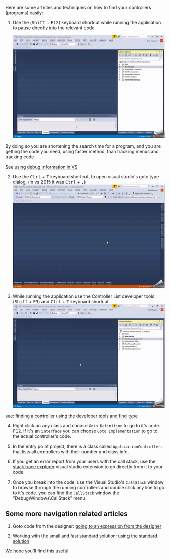 ﻿Here are some articles and techniques on how to find your controllers (programs) easily:
1. Use the (<kbd>Shift</kbd> + <kbd>F12</kbd>) keyboard shortcut while running the application to pause directly into the relevant code.  
    
    ![Shift + F12](20190205_10h39_50.gif)   

By doing so you are shortening the search time for a program, and you are getting the code you need, using faster method, than tracking menus and tracking code 

See [using debug information in VS](using-debug-information-in-vs.html)

2. Use the <kbd>Ctrl</kbd> + <kbd>T</kbd> keyboard shortcut, to open visual studio's goto type dialog. (in vs 2015 it was <kbd>Ctrl</kbd> + <kbd>,</kbd>)  
    ![Shift + F12](20190205_13h21_16.gif)   

3. While running the application use the Controller List developer tools (<kbd>Shift</kbd> + <kbd>F3</kbd>) and <kbd>Ctrl</kbd> + <kbd>T</kbd> keyboard shortcut.  
    ![Shift + F12](20190205_13h28_41.gif) 
 
see: [finding a controller using the developer tools and find type](finding-a-controller-using-the-developer-tools-and-find-type.html)

4. Right click on any class and choose `Goto Definition` to go to it's code. <kbd>F12</kbd>. If it's an `interface` you can choose `Goto Implementation` to go to the actual controller's code.

5. In the entry point project, there is a class called `ApplicationControllers` that lists all controllers with their number and class info.

6. If you get an error report from your users with the call stack, use the [stack trace explorer](stack-trace-explorer.html) visual studio extension to go directly from it to your code.

7. Once you break into the code, use the Visual Studio's `CallStack` window to browse through the running controllers and double click any line to go to it's code. you can find the `CallStack` window the "Debug\Windows\CallStack" menu

## Some more navigation related articles
1. Goto code from the designer: [going to an expression from the designer](going-to-an-expression-from-the-designer.html)

2. Working with the small and fast standard solution: [using the standard solution](using-the-standard-solution.html)

We hope you'll find this useful